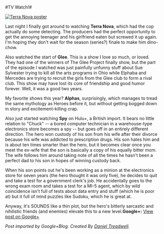 #TV Watch!#

[![](http://westkarana.com/wp-content/uploads/2011/11/terra_nova_poster_2top-480x338.jpg "Terra Nova poster")](http://westkarana.com/wp-content/uploads/2011/11/terra_nova_poster_2top.jpg)

Last night I finally got around to watching **Terra Nova**, which had the cop actually do some detecting. The producers had the perfect opportunity to get the annoying teenager and his girlfriend eaten but screwed it up again. I'm hoping they don't wait for the season (series?) finale to make him dino-chow.  
  
Also watched the start of **Glee**. This is a show I love so much, or loved. They had one of the winners of The Glee Project finally show, but the part of the episode I watched was just painfully unfunny stuff about Sue Sylvester trying to kill all the arts programs in Ohio while Elphaba and Mercedes are trying to recruit the girls from the Glee club to form a rival club. This show may have lost its core of friendship and good humor forever. Well, it was a good two years.  
  
My favorite shows this year? **Alphas**, surprisingly, which manages to tread the same mythology as Heroes before it, but without getting bogged down in story and excitement-killing crap.  
  
Also just started watching **Spy** on Hulu+, a British import. It bears no little relation to "Chuck" -- a bored computer technician in a warehouse-type electronics store becomes a spy -- but goes off in an entirely different direction. The hero won custody of his son from his wife after their divorce because his wife was addicted to prescription drugs. His son hates him and is about ten times smarter than the hero, but it becomes clear once you meet the ex-wife that the son is basically a copy of his equally bitter mom. The wife follows him around taking note of all the times he hasn't been a perfect dad to his son in hopes of winning custody back.  
  
When his son points out he's been working as a minion at the electronics store for seven years (the hero thought it was only five), he decides to quit and take a test for a government clerk's job. He accidentally goes to the wrong exam room and takes a test for a MI-5 agent, which by wild coincidence isn't full of tests about data entry and stuff (which he is poor at) but it full of mind puzzles like Sudoku, which he is great at.  
  
Anyway, it's SOUNDS like a thin plot, but the hero's bitterly sarcastic and nihilistic friends (and enemies) elevate this to a new level.**Google+:** [View post on Google+](https://plus.google.com/108460561201888322767/posts/cBwLn4i8D3t)

  
  
*Post imported by Google+Blog. Created By [Daniel Treadwell](http://minimali.se/).*
